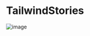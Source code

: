 # TailwindStories


![image](https://user-images.githubusercontent.com/122651755/231009394-780a32ec-31b0-46f8-8067-6f3ee3818352.png)
